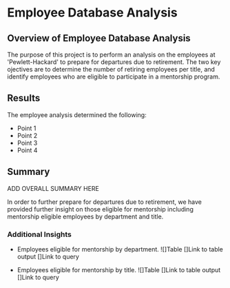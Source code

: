 # Employee Database Analysis

## Overview of Employee Database Analysis
The purpose of this project is to perform an analysis on the employees at 'Pewlett-Hackard' to prepare for departures due to retirement. The two key ojectives are to determine the number of retiring employees per title, and identify employees who are eligible to participate in a mentorship program. 

## Results
The employee analysis determined the following: 
- Point 1
- Point 2
- Point 3
- Point 4

## Summary
ADD OVERALL SUMMARY HERE

In order to further prepare for departures due to retirement, we have provided further insight on those eligible for mentorship including mentorship eligible employees by department and title. 

### Additional Insights
- Employees eligible for mentorship by department. 
![]Table
[]Link to table output
[]Link to query

- Employees eligible for mentorship by title. 
![]Table
[]Link to table output
[]Link to query
